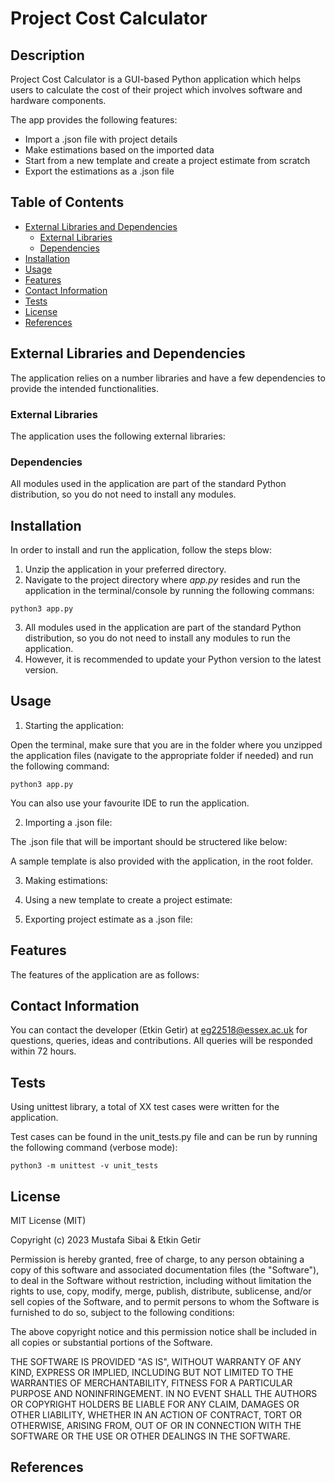 # Project Cost Calculator

## Description

Project Cost Calculator is a GUI-based Python application which helps users to calculate the cost of their project which involves software and hardware components.

The app provides the following features:

- Import a .json file with project details
- Make estimations based on the imported data 
- Start from a new template and create a project estimate from scratch 
- Export the estimations as a .json file

## Table of Contents

- [External Libraries and Dependencies](#external-libraries-and-dependencies)
  - [External Libraries](#external-libraries)
  - [Dependencies](#dependencies)
- [Installation](#installation)
- [Usage](#usage)
- [Features](#features)
- [Contact Information](#contact-information)
- [Tests](#tests)
- [License](#license)
- [References](#references)

## External Libraries and Dependencies

The application relies on a number libraries and have a few dependencies to provide the intended functionalities.

### External Libraries

The application uses the following external libraries:

### Dependencies

All modules used in the application are part of the standard Python distribution, so you do not need to install any modules.

## Installation

In order to install and run the application, follow the steps blow:

1. Unzip the application in your preferred directory.
2. Navigate to the project directory where *app.py* resides and run the application in the terminal/console by running the following commans:
~~~
python3 app.py
~~~
3. All modules used in the application are part of the standard Python distribution, so you do not need to install any modules to run the application.
4. However, it is recommended to update your Python version to the latest version.

## Usage

1. Starting the application:

Open the terminal, make sure that you are in the folder where you unzipped the application files (navigate to the appropriate folder if needed) and run the following command:
~~~
python3 app.py
~~~
You can also use your favourite IDE to run the application.

2. Importing a .json file:

The .json file that will be important should be structered like below:

A sample template is also provided with the application, in the root folder.

3. Making estimations:

4. Using a new template to create a project estimate:

5. Exporting project estimate as a .json file:

## Features

The features of the application are as follows:

## Contact Information

You can contact the developer (Etkin Getir) at eg22518@essex.ac.uk for questions, queries, ideas and contributions. All queries will be responded within 72 hours.

## Tests

Using unittest library, a total of XX test cases were written for the application.


Test cases can be found in the unit_tests.py file and can be run by running the following command (verbose mode):
~~~
python3 -m unittest -v unit_tests
~~~

## License

MIT License (MIT)

Copyright (c) 2023 Mustafa Sibai & Etkin Getir

Permission is hereby granted, free of charge, to any person obtaining a copy  of this software and associated documentation files (the "Software"), to deal  in the Software without restriction, including without limitation the rights to use, copy, modify, merge, publish, distribute, sublicense, and/or sell copies of the Software, and to permit persons to whom the Software is 
furnished to do so, subject to the following conditions:

The above copyright notice and this permission notice shall be included in all copies or substantial portions of the Software.

THE SOFTWARE IS PROVIDED "AS IS", WITHOUT WARRANTY OF ANY KIND, EXPRESS OR IMPLIED, INCLUDING BUT NOT LIMITED TO THE WARRANTIES OF MERCHANTABILITY,  FITNESS FOR A PARTICULAR PURPOSE AND NONINFRINGEMENT. IN NO EVENT SHALL THE AUTHORS OR COPYRIGHT HOLDERS BE LIABLE FOR ANY CLAIM, DAMAGES OR OTHER
LIABILITY, WHETHER IN AN ACTION OF CONTRACT, TORT OR OTHERWISE, ARISING FROM, OUT OF OR IN CONNECTION WITH THE SOFTWARE OR THE USE OR OTHER DEALINGS IN THE SOFTWARE.

## References

